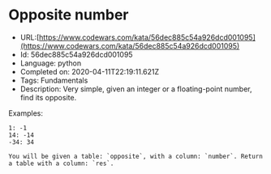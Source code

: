 # Opposite number

 - URL:[https://www.codewars.com/kata/56dec885c54a926dcd001095](https://www.codewars.com/kata/56dec885c54a926dcd001095)
 - Id: 56dec885c54a926dcd001095
 - Language: python
 - Completed on: 2020-04-11T22:19:11.621Z
 - Tags: Fundamentals
 - Description:
Very simple, given an integer or a floating-point number, find its opposite.

Examples:
```
1: -1
14: -14
-34: 34
```

~~~if:sql
You will be given a table: `opposite`, with a column: `number`. Return a table with a column: `res`.
~~~
